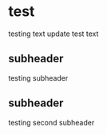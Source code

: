 # test

testing text
update test text

## subheader

testing subheader

## subheader 

testing second subheader